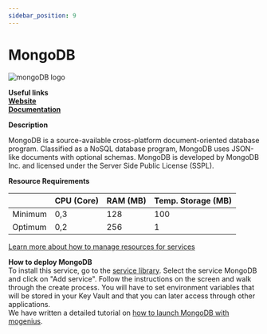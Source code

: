 ```yaml
---
sidebar_position: 9
---
```


# MongoDB

![mongoDB logo](https://api.mogenius.com/file/id/1f8982c8-422a-40ff-af4b-17a24df002f6)

**Useful links**  
**[Website](https://www.mongodb.com/)**  
**[Documentation](https://docs.mongodb.com/)**  

**Description**

MongoDB is a source-available cross-platform document-oriented database program. Classified as a NoSQL database program, MongoDB uses JSON-like documents with optional schemas. MongoDB is developed by MongoDB Inc. and licensed under the Server Side Public License (SSPL).

**Resource Requirements**

||CPU (Core)|RAM (MB)  |Temp. Storage (MB)|
|--|--|--|--|
| Minimum | 0,3 |128| 100
| Optimum | 0,2 |256| 1

[Learn more about how to manage resources for services](./../cloud-management/resource-management.md)

**How to deploy MongoDB**  
To install this service, go to the [service library](./../mogenius-platform/service-library.md). Select the service MongoDB and click on "Add service". Follow the instructions on the screen and walk through the create process. You will have to set environment variables that will be stored in your Key Vault and that you can later access through other applications.  
We have written a detailed tutorial on [how to launch MongoDB with mogenius](./../tutorials/Setting%20up%20mongoDB%20in%20the%20cloud.md).
